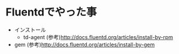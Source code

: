 # Fluentdでやった事

- インストール
  - td-agent
  (参考)http://docs.fluentd.org/articles/install-by-rpm  
- gem
  (参考)http://docs.fluentd.org/articles/install-by-gem
